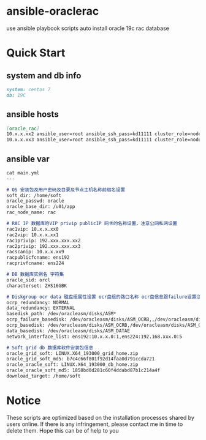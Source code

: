 # ansible-oraclerac
use ansible playbook scripts auto install oracle 19c rac database

# Quick Start
## system and db info
```markdown
system: centos 7
db: 19C 
```

## ansible hosts
```markdown
[oracle_rac]
10.x.x.xx2 ansible_user=root ansible_ssh_pass=kd11111 cluster_role=node1
10.x.x.xx3 ansible_user=root ansible_ssh_pass=kd11111 cluster_role=node2
```

## ansible var
```markdown
cat main.yml
---

# OS 安装包及用户密码及目录及节点主机名称前缀名设置
soft_dir: /home/soft
oracle_passwd: oracle
oracle_base_dir: /u01/app
rac_node_name: rac

# RAC IP 数据库的VIP privip publicIP 网卡的名称设置，注意公网私网设置
rac1vip: 10.x.x.xx0
rac2vip: 10.x.x.xx1
rac1privip: 192.xxx.xxx.xx2
rac2privip: 192.xxx.xxx.xx3
racscanip: 10.x.x.xx9
racpublicfcname: ens192
racprivfcname: ens224

# DB 数据库实例名 字符集 
oracle_sid: orcl
characterset: ZHS16GBK

# Diskgroup ocr data 磁盘组属性设置 ocr盘组的路口名称 ocr盘信息跟failure设置注意中间多了逗号 data数据盘设置（多个用逗号隔开）网卡列表信息设置（注意公网私网IP信息对应,注意最后位是0）
ocrp_redundancy: NORMAL
data_redundancy: EXTERNAL
basedisk_path: /dev/oracleasm/disks/ASM*
ocrp_failure_basedisk: /dev/oracleasm/disks/ASM_OCRB,,/dev/oracleasm/disks/ASM_OCRC,,/dev/oracleasm/disks/ASM_OCRD
ocrp_basedisk: /dev/oracleasm/disks/ASM_OCRB,/dev/oracleasm/disks/ASM_OCRC,/dev/oracleasm/disks/ASM_OCRD
data_basedisk: /dev/oracleasm/disks/ASM_DATAE
network_interface_list: ens192:10.x.x.0:1,ens224:192.168.xxx.0:5

# Soft grid db 数据库软件安装包信息
oracle_grid_soft: LINUX.X64_193000_grid_home.zip
oracle_grid_soft_md5: b7c4c66f801f92d14faa0d791ccda721
oracle_oracle_soft: LINUX.X64_193000_db_home.zip
oracle_oracle_soft_md5: 1858bd0d281c60f4ddabd87b1c214a4f
download_target: /home/soft

```

# Notice
These scripts are optimized based on the installation processes shared by users online. If there is any infringement, please contact me in time to delete them.
Hope this can be of help to you
